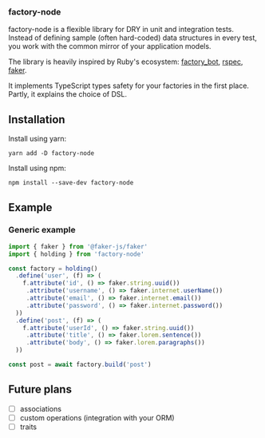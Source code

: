 ### factory-node

factory-node is a flexible library for DRY in unit and integration tests. Instead of defining sample (often hard-coded) data structures in every test, you work with the common mirror of your application models.

The library is heavily inspired by Ruby's ecosystem: [factory_bot](https://github.com/thoughtbot/factory_bot), [rspec](https://github.com/rspec/rspec-rails), [faker](https://github.com/faker-ruby/faker).

It implements TypeScript types safety for your factories in the first place. Partly, it explains the choice of DSL.

## Installation

Install using yarn:

```
yarn add -D factory-node
```

Install using npm:

```
npm install --save-dev factory-node
```

## Example

### Generic example

```ts
import { faker } from '@faker-js/faker'
import { holding } from 'factory-node'

const factory = holding()
  .define('user', (f) => (
    f.attribute('id', () => faker.string.uuid())
     .attribute('username', () => faker.internet.userName())
     .attribute('email', () => faker.internet.email())
     .attribute('password', () => faker.internet.password())
  ))
  .define('post', (f) => (
    f.attribute('userId', () => faker.string.uuid())
     .attribute('title', () => faker.lorem.sentence())
     .attribute('body', () => faker.lorem.paragraphs())
  ))

const post = await factory.build('post')
```

## Future plans

- [ ] associations
- [ ] custom operations (integration with your ORM)
- [ ] traits